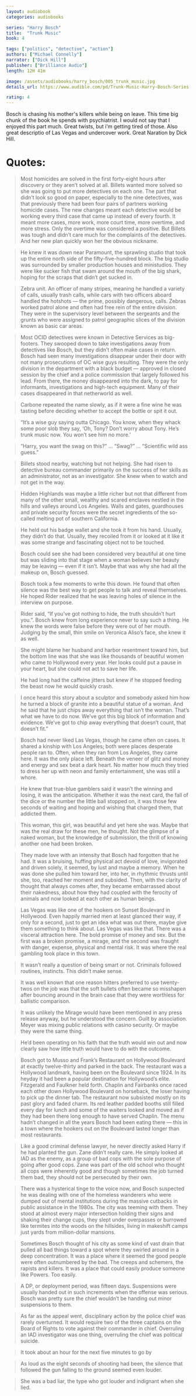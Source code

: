 ```yaml
---
layout: audiobook
categories: audiobooks

series: "Harry Bosch"
title:  "Trunk Music"
book: 4

tags: ["politics", "detective", "action"]
authors: ["Michael Connelly"]
narrator: ["Dick Hill"]
publisher: ["Brilliance Audio"]
length: 12H 41m

image: /assets/audiobooks/harry_bosch/005_trunk_music.jpg
details_url: https://www.audible.com/pd/Trunk-Music-Harry-Bosch-Series-Book-5-Audiobook/B002VAEON6

rating: 4
---
```


Bosch is chasing his mother's killers while being on leave. This time big chunk of the book he spends with psychiatrist. I would not say that I enjoyed this part much. Great twists, but i'm getting tired of those.
Also great descriptio of Las Vegas and undercover work. Great Naration by Dick Hill.


# Quotes: 
> Most homicides are solved in the first forty-eight hours after discovery or they aren’t solved at all. Billets wanted more solved so she was going to put more detectives on each one. The part that didn’t look so good on paper, especially to the nine detectives, was that previously there had been four pairs of partners working homicide cases. The new changes meant each detective would be working every third case that came up instead of every fourth. It meant more cases, more work, more court time, more overtime, and more stress. Only the overtime was considered a positive. But Billets was tough and didn’t care much for the complaints of the detectives. And her new plan quickly won her the obvious nickname.

> He knew it was down near Paramount, the sprawling studio that took up the entire north side of the fifty-five-hundred block. The big studio was surrounded by smaller production houses and ministudios. They were like sucker fish that swam around the mouth of the big shark, hoping for the scraps that didn’t get sucked in.

> Zebra unit. An officer of many stripes, meaning he handled a variety of calls, usually trash calls, while cars with two officers aboard handled the hotshots — the prime, possibly dangerous, calls. Zebras worked patrol alone and often had free rein of the entire division. They were in the supervisory level between the sergeants and the grunts who were assigned to patrol geographic slices of the division known as basic car areas.

> Most OCID detectives were known in Detective Services as big-footers. They swooped down to take investigations away from detectives like Bosch, but they didn’t often make cases in return. Bosch had seen many investigations disappear under their door with not many prosecutions of OC wise guys resulting. They were the only division in the department with a black budget — approved in closed session by the chief and a police commission that largely followed his lead. From there, the money disappeared into the dark, to pay for informants, investigations and high-tech equipment. Many of their cases disappeared in that netherworld as well.

> Carbone repeated the name slowly, as if it were a fine wine he was tasting before deciding whether to accept the bottle or spit it out.

> “It’s a wise guy saying outta Chicago. You know, when they whack some poor slob they say, ‘Oh, Tony? Don’t worry about Tony. He’s trunk music now. You won’t see him no more.’

> “Harry, you want the swag on this?” ... “Swag?” ... “Scientific wild ass guess.”

> Billets stood nearby, watching but not helping. She had risen to detective bureau commander primarily on the success of her skills as an administrator, not as an investigator. She knew when to watch and not get in the way.

> Hidden Highlands was maybe a little richer but not that different from many of the other small, wealthy and scared enclaves nestled in the hills and valleys around Los Angeles. Walls and gates, guardhouses and private security forces were the secret ingredients of the so-called melting pot of southern California.

> He held out his badge wallet and she took it from his hand. Usually, they didn’t do that. Usually, they recoiled from it or looked at it like it was some strange and fascinating object not to be touched.

> Bosch could see she had been considered very beautiful at one time but was sliding into that stage when a woman believes her beauty may be leaving — even if it isn’t. Maybe that was why she had all the makeup on, Bosch guessed.

> Bosch took a few moments to write this down. He found that often silence was the best way to get people to talk and reveal themselves. He hoped Rider realized that he was leaving holes of silence in the interview on purpose.

> Rider said, “If you’ve got nothing to hide, the truth shouldn’t hurt you.”. Bosch knew from long experience never to say such a thing. He knew the words were false before they were out of her mouth. Judging by the small, thin smile on Veronica Aliso’s face, she knew it as well.

> She might blame her husband and harbor resentment toward him, but the bottom line was that she was like thousands of beautiful women who came to Hollywood every year. Her looks could put a pause in your heart, but she could not act to save her life.

> He had long had the caffeine jitters but knew if he stopped feeding the beast now he would quickly crash.

> I once heard this story about a sculptor and somebody asked him how he turned a block of granite into a beautiful statue of a woman. And he said that he just chips away everything that isn’t the woman. That’s what we have to do now. We’ve got this big block of information and evidence. We’ve got to chip away everything that doesn’t count, that doesn’t fit.”

> Bosch had never liked Las Vegas, though he came often on cases. It shared a kinship with Los Angeles; both were places desperate people ran to. Often, when they ran from Los Angeles, they came here. It was the only place left. Beneath the veneer of glitz and money and energy and sex beat a dark heart. No matter how much they tried to dress her up with neon and family entertainment, she was still a whore.

> He knew that true-blue gamblers said it wasn’t the winning and losing, it was the anticipation. Whether it was the next card, the fall of the dice or the number the little ball stopped on, it was those few seconds of waiting and hoping and wishing that charged them, that addicted them.

> This woman, this girl, was beautiful and yet here she was. Maybe that was the real draw for these men, he thought. Not the glimpse of a naked woman, but the knowledge of submission, the thrill of knowing another one had been broken.

> They made love with an intensity that Bosch had forgotten that he had. It was a bruising, huffing physical act devoid of love, invigorated and driven solely, it seemed, by lust and maybe a memory. When he was done she pulled him toward her, into her, in rhythmic thrusts until she, too, reached her moment and subsided. Then, with the clarity of thought that always comes after, they became embarrassed about their nakedness, about how they had coupled with the ferocity of animals and now looked at each other as human beings.

> Las Vegas was like one of the hookers on Sunset Boulevard in Hollywood. Even happily married men at least glanced their way, if only for a second, just to get an idea what was out there, maybe give them something to think about. Las Vegas was like that. There was a visceral attraction here. The bold promise of money and sex. But the first was a broken promise, a mirage, and the second was fraught with danger, expense, physical and mental risk. It was where the real gambling took place in this town.

> It wasn’t really a question of being smart or not. Criminals followed routines, instincts. This didn’t make sense.

> It was well known that one reason hitters preferred to use twenty-twos on the job was that the soft bullets often became so misshapen after bouncing around in the brain case that they were worthless for ballistic comparison.

> It was unlikely the Mirage would have been mentioned in any press release anyway, but he understood the concern. Guilt by association. Meyer was mixing public relations with casino security. Or maybe they were the same thing.

> He’d been operating on his faith that the truth would win out and now clearly saw how little truth would have to do with the outcome. 

> Bosch got to Musso and Frank’s Restaurant on Hollywood Boulevard at exactly twelve-thirty and parked in the back. The restaurant was a Hollywood landmark, having been on the Boulevard since 1924. In its heyday it had been a popular destination for Hollywood’s elite. Fitzgerald and Faulkner held forth. Chaplin and Fairbanks once raced each other down Hollywood Boulevard on horseback, the loser having to pick up the dinner tab. The restaurant now subsisted mostly on its past glory and faded charm. Its red leather padded booths still filled every day for lunch and some of the waiters looked and moved as if they had been there long enough to have served Chaplin. The menu hadn’t changed in all the years Bosch had been eating there — this in a town where the hookers out on the Boulevard lasted longer than most restaurants.

> Like a good criminal defense lawyer, he never directly asked Harry if he had planted the gun. Zane didn’t really care. He simply looked at IAD as the enemy, as a group of bad cops with the sole purpose of going after good cops. Zane was part of the old school who thought all cops were inherently good and though sometimes the job turned them bad, they should not be persecuted by their own.

> There was a hysterical tinge to the voice now, and Bosch suspected he was dealing with one of the homeless wanderers who were dumped out of mental institutions during the massive cutbacks in public assistance in the 1980s. The city was teeming with them. They stood at almost every major intersection holding their signs and shaking their change cups, they slept under overpasses or burrowed like termites into the woods on the hillsides, living in makeshift camps just yards from million-dollar mansions.

> Sometimes Bosch thought of his city as some kind of vast drain that pulled all bad things toward a spot where they swirled around in a deep concentration. It was a place where it seemed the good people were often outnumbered by the bad. The creeps and schemers, the rapists and killers. It was a place that could easily produce someone like Powers. Too easily.

> A DP, or deployment period, was fifteen days. Suspensions were usually handed out in such increments when the offense was serious. Bosch was pretty sure the chief wouldn’t be handing out minor suspensions to them.

> As far as the appeal went, disciplinary action by the police chief was rarely overturned. It would require two of the three captains on the Board of Rights to vote against their commander in chief. Overruling an IAD investigator was one thing, overruling the chief was political suicide.

> It took about an hour for the next five minutes to go by

> As loud as the eight seconds of shooting had been, the silence that followed the gun falling to the ground seemed even louder.

> She was a bad liar, the type who got louder and indignant when she lied.